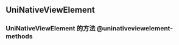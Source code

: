 ## UniNativeViewElement

<!-- CUSTOMTYPEJSON.UniNativeViewElement.description -->

<!-- CUSTOMTYPEJSON.UniNativeViewElement.compatibility -->

<!-- CUSTOMTYPEJSON.UniNativeViewElement.extends -->

<!-- CUSTOMTYPEJSON.UniNativeViewElement.param -->


### UniNativeViewElement 的方法 @uninativeviewelement-methods
<!-- CUSTOMTYPEJSON.UniNativeViewElement.methods.bindAndroidView.name -->

<!-- CUSTOMTYPEJSON.UniNativeViewElement.methods.bindAndroidView.description -->

<!-- CUSTOMTYPEJSON.UniNativeViewElement.methods.bindAndroidView.compatibility -->

<!-- CUSTOMTYPEJSON.UniNativeViewElement.methods.bindAndroidView.param -->

<!-- CUSTOMTYPEJSON.UniNativeViewElement.methods.bindAndroidView.returnValue -->

<!-- CUSTOMTYPEJSON.UniNativeViewElement.methods.bindAndroidView.tutorial -->

<!-- CUSTOMTYPEJSON.UniNativeViewElement.methods.bindIOSView.name -->

<!-- CUSTOMTYPEJSON.UniNativeViewElement.methods.bindIOSView.description -->

<!-- CUSTOMTYPEJSON.UniNativeViewElement.methods.bindIOSView.compatibility -->

<!-- CUSTOMTYPEJSON.UniNativeViewElement.methods.bindIOSView.param -->

<!-- CUSTOMTYPEJSON.UniNativeViewElement.methods.bindIOSView.returnValue -->

<!-- CUSTOMTYPEJSON.UniNativeViewElement.methods.bindIOSView.tutorial -->

<!-- CUSTOMTYPEJSON.UniNativeViewElement.example -->
